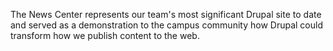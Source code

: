 The News Center represents our team's most significant Drupal site to date and served as a demonstration to the campus community how Drupal could transform how we publish content to the web.
